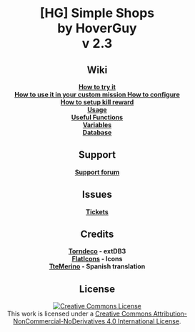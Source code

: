 <h1 align="center">[HG] Simple Shops<br/>by HoverGuy<br/>v 2.3</h1>

<h2 align="center">Wiki</h2>
<p align="center">
  <b>
    <a href="https://github.com/Ppgtjmad/SimpleShops/wiki/How-to-try-it">How to try it</a><br/>
    <a href="https://github.com/Ppgtjmad/SimpleShops/wiki/How-to-use-it-in-your-custom-mission">How to use it in your custom mission</a<br/>
    <a href="https://github.com/Ppgtjmad/SimpleShops/wiki/How-to-configure">How to configure</a><br/>
    <a href="https://github.com/Ppgtjmad/SimpleShops/wiki/How-to-setup-kill-rewards">How to setup kill reward</a><br/>
    <a href="https://github.com/Ppgtjmad/SimpleShops/wiki/Usage">Usage</a><br/>
    <a href="https://github.com/Ppgtjmad/SimpleShops/wiki/Useful-Functions">Useful Functions</a><br/>
    <a href="https://github.com/Ppgtjmad/SimpleShops/wiki/Variables">Variables</a><br/>
    <a href="https://github.com/Ppgtjmad/SimpleShops/wiki/Database">Database</a>
  </b>
</p>

<h2 align="center">Support</h2>
<p align="center">
  <b>
    <a href="http://forums.sunrise-production.com/index.php?/forum/58-scripting/">Support forum</a>
  </b>
</p>

<h2 align="center">Issues</h2>
<p align="center">
  <b>
    <a href="https://github.com/Ppgtjmad/SimpleShops/issues">Tickets</a>
  </b>
</p>

<h2 align="center">Credits</h2>
<p align="center">
  <b>
    <a href="https://bitbucket.org/torndeco/extdb3/wiki/Home" target="_blank">Torndeco</a> - extDB3<br/>
    <a href="http://flaticons.net/" target="_blank">FlatIcons</a> - Icons<br/>
    <a href="https://github.com/TteMerino" target="_blank">TteMerino</a> - Spanish translation
  </b>
</p>

<h2 align="center">License</h2>
<p align="center">
  <a rel="license" href="http://creativecommons.org/licenses/by-nc-nd/4.0/"><img alt="Creative Commons License" style="border-width:0" src="https://i.creativecommons.org/l/by-nc-nd/4.0/88x31.png"/></a><br/>This work is licensed under a <a rel="license" href="http://creativecommons.org/licenses/by-nc-nd/4.0/">Creative Commons Attribution-NonCommercial-NoDerivatives 4.0 International License</a>.
</p>
